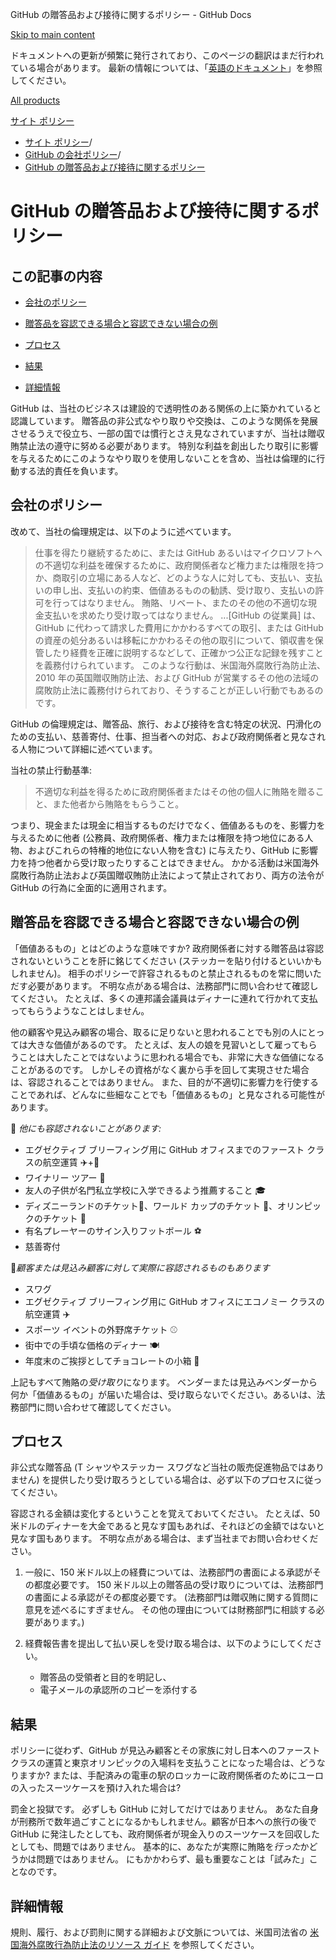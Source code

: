 GitHub の贈答品および接待に関するポリシー - GitHub Docs

[Skip to main content](#main-content)

ドキュメントへの更新が頻繁に発行されており、このページの翻訳はまだ行われている場合があります。 最新の情報については、「[英語のドキュメント](/en)」を参照してください。

[All products](/ja)

[サイト ポリシー](/ja/site-policy)

* [サイト ポリシー](/ja/site-policy)/
* [GitHub の会社ポリシー](/ja/site-policy/github-company-policies)/
* [GitHub の贈答品および接待に関するポリシー](/ja/site-policy/github-company-policies/github-gifts-and-entertainment-policy)

GitHub の贈答品および接待に関するポリシー
==========

この記事の内容
----------

* [会社のポリシー](#company-policies)

* [贈答品を容認できる場合と容認できない場合の例](#examples-of-acceptable-and-unacceptable-gifts)

* [プロセス](#process)

* [結果](#consequences)

* [詳細情報](#more-information)

GitHub は、当社のビジネスは建設的で透明性のある関係の上に築かれていると認識しています。 贈答品の非公式なやり取りや交換は、このような関係を発展させるうえで役立ち、一部の国では慣行とさえ見なされていますが、当社は贈収賄禁止法の遵守に努める必要があります。 特別な利益を創出したり取引に影響を与えるためにこのようなやり取りを使用しないことを含め、当社は倫理的に行動する法的責任を負います。

[](#company-policies)会社のポリシー
----------

改めて、当社の倫理規定は、以下のように述べています。

>
>
> 仕事を得たり継続するために、または GitHub あるいはマイクロソフトへの不適切な利益を確保するために、政府関係者など権力または権限を持つか、商取引の立場にある人など、どのような人に対しても、支払い、支払いの申し出、支払いの約束、価値あるものの勧誘、受け取り、支払いの許可を行ってはなりません。 賄賂、リベート、またのその他の不適切な現金支払いを求めたり受け取ってはなりません。 ...[GitHub の従業員] は、GitHub に代わって請求した費用にかかわるすべての取引、または GitHub の資産の処分あるいは移転にかかわるその他の取引について、領収書を保管したり経費を正確に説明するなどして、正確かつ公正な記録を残すことを義務付けられています。 このような行動は、米国海外腐敗行為防止法、 2010 年の英国贈収賄防止法、および GitHub が営業するその他の法域の腐敗防止法に義務付けられており、そうすることが正しい行動でもあるのです。
>
>

GitHub の倫理規定は、贈答品、旅行、および接待を含む特定の状況、円滑化のための支払い、慈善寄付、仕事、担当者への対応、および政府関係者と見なされる人物について詳細に述べています。

当社の禁止行動基準:

>
>
> 不適切な利益を得るために政府関係者またはその他の個人に賄賂を贈ること、また他者から賄賂をもらうこと。
>
>

つまり、現金または現金に相当するものだけでなく、価値あるものを、影響力を与えるために他者 (公務員、政府関係者、権力または権限を持つ地位にある人物、およびこれらの特権的地位にない人物を含む) に与えたり、GitHub に影響力を持つ他者から受け取ったりすることはできません。 かかる活動は米国海外腐敗行為防止法および英国贈収賄防止法によって禁止されており、両方の法令が GitHub の行為に全面的に適用されます。

[](#examples-of-acceptable-and-unacceptable-gifts)贈答品を容認できる場合と容認できない場合の例
----------

「価値あるもの」とはどのような意味ですか? 政府関係者に対する贈答品は容認されないということを肝に銘じてください (ステッカーを貼り付けるといいかもしれません)。 相手のポリシーで許容されるものと禁止されるものを常に問いただす必要があります。 不明な点がある場合は、法務部門に問い合わせて確認してください。 たとえば、多くの連邦議会議員はディナーに連れて行かれて支払ってもらうようなことはしません。

他の顧客や見込み顧客の場合、取るに足りないと思われることでも別の人にとっては大きな価値があるのです。 たとえば、友人の娘を見習いとして雇ってもらうことは大したことではないように思われる場合でも、非常に大きな価値になることがあるのです。 しかしその資格がなく裏から手を回して実現させた場合は、容認されることではありません。 また、目的が不適切に影響力を行使することであれば、どんなに些細なことでも「価値あるもの」と見なされる可能性があります。

🙅 *他にも容認されないことがあります:*

* エグゼクティブ ブリーフィング用に GitHub オフィスまでのファースト クラスの航空運賃 ✈️+🍾
* ワイナリー ツアー 🍷
* 友人の子供が名門私立学校に入学できるよう推薦すること 🎓
* ディズニーランドのチケット👸、ワールド カップのチケット 🥅、オリンピックのチケット 🏅
* 有名プレーヤーのサイン入りフットボール ⚽️
* 慈善寄付

🙆*顧客または見込み顧客に対して実際に容認されるものもあります*

* スワグ
* エグゼクティブ ブリーフィング用に GitHub オフィスにエコノミー クラスの航空運賃 ✈️
* スポーツ イベントの外野席チケット ⚾️
* 街中での手頃な価格のディナー 🍽
* 年度末のご挨拶としてチョコレートの小箱 🍫

上記もすべて賄賂の*受け取り*になります。 ベンダーまたは見込みベンダーから何か「価値あるもの」が届いた場合は、受け取らないでください。あるいは、法務部門に問い合わせて確認してください。

[](#process)プロセス
----------

非公式な贈答品 (T シャツやステッカー スワグなど当社の販売促進物品ではありません) を提供したり受け取ろうとしている場合は、必ず以下のプロセスに従ってください。

容認される金額は変化するということを覚えておいてください。 たとえば、50 米ドルのディナーを大金であると見なす国もあれば、それほどの金額ではないと見なす国もあります。 不明な点がある場合は、まず当社までお問い合わせください。

1. 一般に、150 米ドル以上の経費については、法務部門の書面による承認がその都度必要です。 150 米ドル以上の贈答品の受け取りについては、法務部門の書面による承認がその都度必要です。 (法務部門は贈収賄に関する質問に意見を述べるにすぎません。 その他の理由については財務部門に相談する必要があります。)

2. 経費報告書を提出して払い戻しを受け取る場合は、以下のようにしてください。

   * 贈答品の受領者と目的を明記し、
   * 電子メールの承認所のコピーを添付する

[](#consequences)結果
----------

ポリシーに従わず、GitHub が見込み顧客とその家族に対し日本へのファースト クラスの運賃と東京オリンピックの入場料を支払うことになった場合は、どうなりますか? または、手配済みの電車の駅のロッカーに政府関係者のためにユーロの入ったスーツケースを預け入れた場合は?

罰金と投獄です。 必ずしも GitHub に対してだけではありません。 あなた自身が刑務所で数年過ごすことになるかもしれません。顧客が日本への旅行の後で GitHub に発注したとしても、政府関係者が現金入りのスーツケースを回収したとしても、問題ではありません。 基本的に、あなたが実際に賄賂を*行った*かどうかは問題ではありません。 にもかかわらず、最も重要なことは「試みた」ことなのです。

[](#more-information)詳細情報
----------

規則、履行、および罰則に関する詳細および文脈については、米国司法省の [米国海外腐敗行為防止法のリソース ガイド](https://www.justice.gov/sites/default/files/criminal-fraud/legacy/2015/01/16/guide.pdf) を参照してください。
